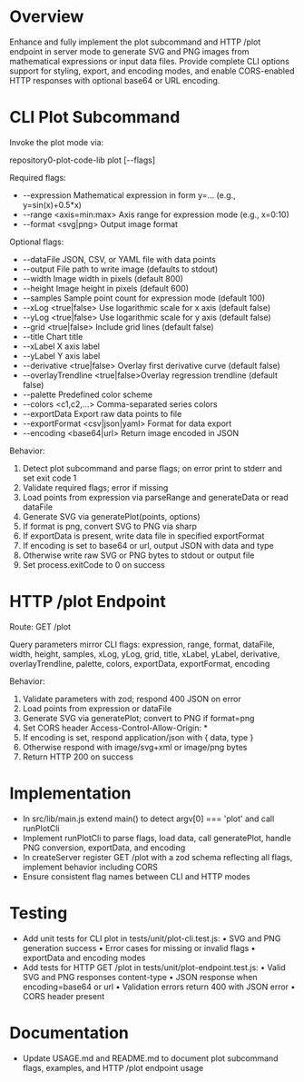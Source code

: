 # Overview
Enhance and fully implement the plot subcommand and HTTP /plot endpoint in server mode to generate SVG and PNG images from mathematical expressions or input data files. Provide complete CLI options support for styling, export, and encoding modes, and enable CORS-enabled HTTP responses with optional base64 or URL encoding.

# CLI Plot Subcommand
Invoke the plot mode via:

 repository0-plot-code-lib plot [--flags]

Required flags:
 - --expression <expression>      Mathematical expression in form y=... (e.g., y=sin(x)+0.5*x)
 - --range <axis=min:max>         Axis range for expression mode (e.g., x=0:10)
 - --format <svg|png>             Output image format

Optional flags:
 - --dataFile <path>              JSON, CSV, or YAML file with data points
 - --output <path>                File path to write image (defaults to stdout)
 - --width <number>               Image width in pixels (default 800)
 - --height <number>              Image height in pixels (default 600)
 - --samples <number>             Sample point count for expression mode (default 100)
 - --xLog <true|false>            Use logarithmic scale for x axis (default false)
 - --yLog <true|false>            Use logarithmic scale for y axis (default false)
 - --grid <true|false>            Include grid lines (default false)
 - --title <text>                 Chart title
 - --xLabel <text>                X axis label
 - --yLabel <text>                Y axis label
 - --derivative <true|false>      Overlay first derivative curve (default false)
 - --overlayTrendline <true|false>Overlay regression trendline (default false)
 - --palette <name>               Predefined color scheme
 - --colors <c1,c2,…>             Comma-separated series colors
 - --exportData <path>            Export raw data points to file
 - --exportFormat <csv|json|yaml> Format for data export
 - --encoding <base64|url>        Return image encoded in JSON

Behavior:
 1. Detect plot subcommand and parse flags; on error print to stderr and set exit code 1
 2. Validate required flags; error if missing
 3. Load points from expression via parseRange and generateData or read dataFile
 4. Generate SVG via generatePlot(points, options)
 5. If format is png, convert SVG to PNG via sharp
 6. If exportData is present, write data file in specified exportFormat
 7. If encoding is set to base64 or url, output JSON with data and type
 8. Otherwise write raw SVG or PNG bytes to stdout or output file
 9. Set process.exitCode to 0 on success

# HTTP /plot Endpoint
Route: GET /plot

Query parameters mirror CLI flags: expression, range, format, dataFile, width, height, samples, xLog, yLog, grid, title, xLabel, yLabel, derivative, overlayTrendline, palette, colors, exportData, exportFormat, encoding

Behavior:
 1. Validate parameters with zod; respond 400 JSON on error
 2. Load points from expression or dataFile
 3. Generate SVG via generatePlot; convert to PNG if format=png
 4. Set CORS header Access-Control-Allow-Origin: *
 5. If encoding is set, respond application/json with { data, type }
 6. Otherwise respond with image/svg+xml or image/png bytes
 7. Return HTTP 200 on success

# Implementation
 - In src/lib/main.js extend main() to detect argv[0] === 'plot' and call runPlotCli
 - Implement runPlotCli to parse flags, load data, call generatePlot, handle PNG conversion, exportData, and encoding
 - In createServer register GET /plot with a zod schema reflecting all flags, implement behavior including CORS
 - Ensure consistent flag names between CLI and HTTP modes

# Testing
 - Add unit tests for CLI plot in tests/unit/plot-cli.test.js:
    • SVG and PNG generation success
    • Error cases for missing or invalid flags
    • exportData and encoding modes
 - Add tests for HTTP GET /plot in tests/unit/plot-endpoint.test.js:
    • Valid SVG and PNG responses content-type
    • JSON response when encoding=base64 or url
    • Validation errors return 400 with JSON error
    • CORS header present

# Documentation
 - Update USAGE.md and README.md to document plot subcommand flags, examples, and HTTP /plot endpoint usage